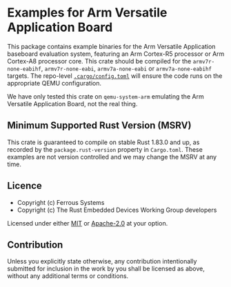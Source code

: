 # Examples for Arm Versatile Application Board

This package contains example binaries for the Arm Versatile Application
baseboard evaluation system, featuring an Arm Cortex-R5 processor or Arm
Cortex-A8 processor core. This crate should be compiled for the
`armv7r-none-eabihf`, `armv7r-none-eabi`, `armv7a-none-eabi` or
`armv7a-none-eabihf` targets. The repo-level [`.cargo/config.toml`] will
ensure the code runs on the appropriate QEMU configuration.

We have only tested this crate on `qemu-system-arm` emulating the Arm
Versatile Application Board, not the real thing.

[`.cargo/config.toml`]: ../../.cargo/config.toml

## Minimum Supported Rust Version (MSRV)

This crate is guaranteed to compile on stable Rust 1.83.0 and up, as recorded
by the `package.rust-version` property in `Cargo.toml`. These examples are
not version controlled and we may change the MSRV at any time.

## Licence

* Copyright (c) Ferrous Systems
* Copyright (c) The Rust Embedded Devices Working Group developers

Licensed under either [MIT](./LICENSE-MIT) or [Apache-2.0](./LICENSE-APACHE) at
your option.

## Contribution

Unless you explicitly state otherwise, any contribution intentionally submitted
for inclusion in the work by you shall be licensed as above, without any
additional terms or conditions.
